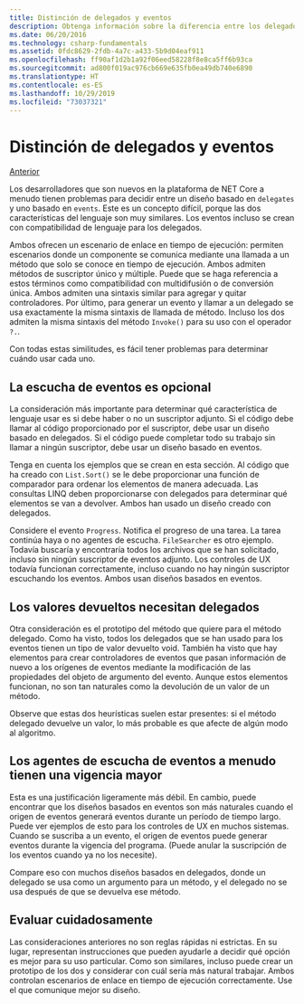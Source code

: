 ```yaml
---
title: Distinción de delegados y eventos
description: Obtenga información sobre la diferencia entre los delegados y los eventos, y cuándo usar cada una de estas características de .NET Core.
ms.date: 06/20/2016
ms.technology: csharp-fundamentals
ms.assetid: 0fdc8629-2fdb-4a7c-a433-5b9d04eaf911
ms.openlocfilehash: ff90af1d2b1a92f06eed58228f8e8ca5ff6b93ca
ms.sourcegitcommit: ad800f019ac976cb669e635fb0ea49db740e6890
ms.translationtype: HT
ms.contentlocale: es-ES
ms.lasthandoff: 10/29/2019
ms.locfileid: "73037321"
---
```

# <a name="distinguishing-delegates-and-events"></a>Distinción de delegados y eventos

[Anterior](modern-events.md)

Los desarrolladores que son nuevos en la plataforma de NET Core a menudo tienen problemas para decidir entre un diseño basado en `delegates` y uno basado en `events`. Este es un concepto difícil, porque las dos características del lenguaje son muy similares. Los eventos incluso se crean con compatibilidad de lenguaje para los delegados. 

Ambos ofrecen un escenario de enlace en tiempo de ejecución: permiten escenarios donde un componente se comunica mediante una llamada a un método que solo se conoce en tiempo de ejecución. Ambos admiten métodos de suscriptor único y múltiple. Puede que se haga referencia a estos términos como compatibilidad con multidifusión o de conversión única. Ambos admiten una sintaxis similar para agregar y quitar controladores. Por último, para generar un evento y llamar a un delegado se usa exactamente la misma sintaxis de llamada de método. Incluso los dos admiten la misma sintaxis del método `Invoke()` para su uso con el operador `?.`.

Con todas estas similitudes, es fácil tener problemas para determinar cuándo usar cada uno.

## <a name="listening-to-events-is-optional"></a>La escucha de eventos es opcional

La consideración más importante para determinar qué característica de lenguaje usar es si debe haber o no un suscriptor adjunto. Si el código debe llamar al código proporcionado por el suscriptor, debe usar un diseño basado en delegados. Si el código puede completar todo su trabajo sin llamar a ningún suscriptor, debe usar un diseño basado en eventos. 

Tenga en cuenta los ejemplos que se crean en esta sección. Al código que ha creado con `List.Sort()` se le debe proporcionar una función de comparador para ordenar los elementos de manera adecuada. Las consultas LINQ deben proporcionarse con delegados para determinar qué elementos se van a devolver. Ambos han usado un diseño creado con delegados.

Considere el evento `Progress`. Notifica el progreso de una tarea.
La tarea continúa haya o no agentes de escucha.
`FileSearcher` es otro ejemplo. Todavía buscaría y encontraría todos los archivos que se han solicitado, incluso sin ningún suscriptor de eventos adjunto.
Los controles de UX todavía funcionan correctamente, incluso cuando no hay ningún suscriptor escuchando los eventos. Ambos usan diseños basados en eventos.

## <a name="return-values-require-delegates"></a>Los valores devueltos necesitan delegados

Otra consideración es el prototipo del método que quiere para el método delegado. Como ha visto, todos los delegados que se han usado para los eventos tienen un tipo de valor devuelto void. También ha visto que hay elementos para crear controladores de eventos que pasan información de nuevo a los orígenes de eventos mediante la modificación de las propiedades del objeto de argumento del evento. Aunque estos elementos funcionan, no son tan naturales como la devolución de un valor de un método.

Observe que estas dos heurísticas suelen estar presentes: si el método delegado devuelve un valor, lo más probable es que afecte de algún modo al algoritmo.

## <a name="event-listeners-often-have-longer-lifetimes"></a>Los agentes de escucha de eventos a menudo tienen una vigencia mayor 

Esta es una justificación ligeramente más débil. En cambio, puede encontrar que los diseños basados en eventos son más naturales cuando el origen de eventos generará eventos durante un período de tiempo largo. Puede ver ejemplos de esto para los controles de UX en muchos sistemas. Cuando se suscriba a un evento, el origen de eventos puede generar eventos durante la vigencia del programa.
(Puede anular la suscripción de los eventos cuando ya no los necesite).

Compare eso con muchos diseños basados en delegados, donde un delegado se usa como un argumento para un método, y el delegado no se usa después de que se devuelva ese método.

## <a name="evaluate-carefully"></a>Evaluar cuidadosamente

Las consideraciones anteriores no son reglas rápidas ni estrictas. En su lugar, representan instrucciones que pueden ayudarle a decidir qué opción es mejor para su uso particular. Como son similares, incluso puede crear un prototipo de los dos y considerar con cuál sería más natural trabajar. Ambos controlan escenarios de enlace en tiempo de ejecución correctamente. Use el que comunique mejor su diseño.
